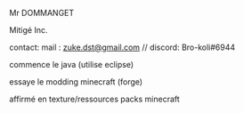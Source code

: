 Mr DOMMANGET

Mitigé Inc.

contact: mail : zuke.dst@gmail.com // discord: Bro-koli#6944

commence le java (utilise eclipse)

essaye le modding minecraft (forge)

affirmé en texture/ressources packs minecraft
